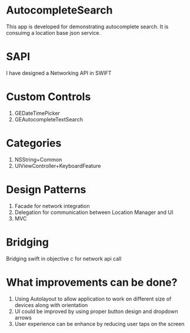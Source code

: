 # AutocompleteSearch
This app is developed for demonstrating autocomplete search. It is consuimg a location base json service.

# SAPI
I have designed a Networking API in SWIFT

# Custom Controls
1. GEDateTimePicker
2. GEAutocompleteTextSearch

# Categories
1. NSString+Common
2. UIViewController+KeyboardFeature

# Design Patterns
1. Facade for network integration
2. Delegation for communication between Location Manager and UI
3. MVC


# Bridging
Bridging swift in objective c for network api call

# What improvements can be done?
1. Using Autolayout to allow application to work on different size of devices along with orientation
2. UI could be improved by using proper button design and dropdown arrows
3. User experience can be enhance by reducing user taps on the screen
